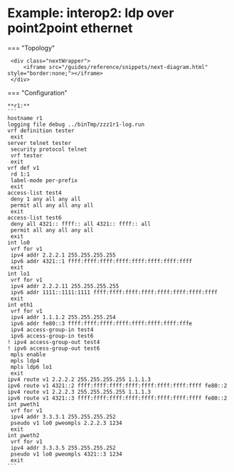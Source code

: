 # Example: interop2: ldp over point2point ethernet
    
=== "Topology"
    
     <div class="nextWrapper">
         <iframe src="/guides/reference/snippets/next-diagram.html" style="border:none;"></iframe>
     </div>

    
=== "Configuration"
    
    **r1:**
    ```
    hostname r1
    logging file debug ../binTmp/zzz1r1-log.run
    vrf definition tester
     exit
    server telnet tester
     security protocol telnet
     vrf tester
     exit
    vrf def v1
     rd 1:1
     label-mode per-prefix
     exit
    access-list test4
     deny 1 any all any all
     permit all any all any all
     exit
    access-list test6
     deny all 4321:: ffff:: all 4321:: ffff:: all
     permit all any all any all
     exit
    int lo0
     vrf for v1
     ipv4 addr 2.2.2.1 255.255.255.255
     ipv6 addr 4321::1 ffff:ffff:ffff:ffff:ffff:ffff:ffff:ffff
     exit
    int lo1
     vrf for v1
     ipv4 addr 2.2.2.11 255.255.255.255
     ipv6 addr 1111::1111:1111 ffff:ffff:ffff:ffff:ffff:ffff:ffff:ffff
     exit
    int eth1
     vrf for v1
     ipv4 addr 1.1.1.2 255.255.255.254
     ipv6 addr fe80::3 ffff:ffff:ffff:ffff:ffff:ffff:ffff:fffe
     ipv4 access-group-in test4
     ipv6 access-group-in test6
    ! ipv4 access-group-out test4
    ! ipv6 access-group-out test6
     mpls enable
     mpls ldp4
     mpls ldp6 lo1
     exit
    ipv4 route v1 2.2.2.2 255.255.255.255 1.1.1.3
    ipv6 route v1 4321::2 ffff:ffff:ffff:ffff:ffff:ffff:ffff:ffff fe80::2
    ipv4 route v1 2.2.2.3 255.255.255.255 1.1.1.3
    ipv6 route v1 4321::3 ffff:ffff:ffff:ffff:ffff:ffff:ffff:ffff fe80::2
    int pweth1
     vrf for v1
     ipv4 addr 3.3.3.1 255.255.255.252
     pseudo v1 lo0 pweompls 2.2.2.3 1234
     exit
    int pweth2
     vrf for v1
     ipv4 addr 3.3.3.5 255.255.255.252
     pseudo v1 lo0 pweompls 4321::3 1234
     exit
    ```
